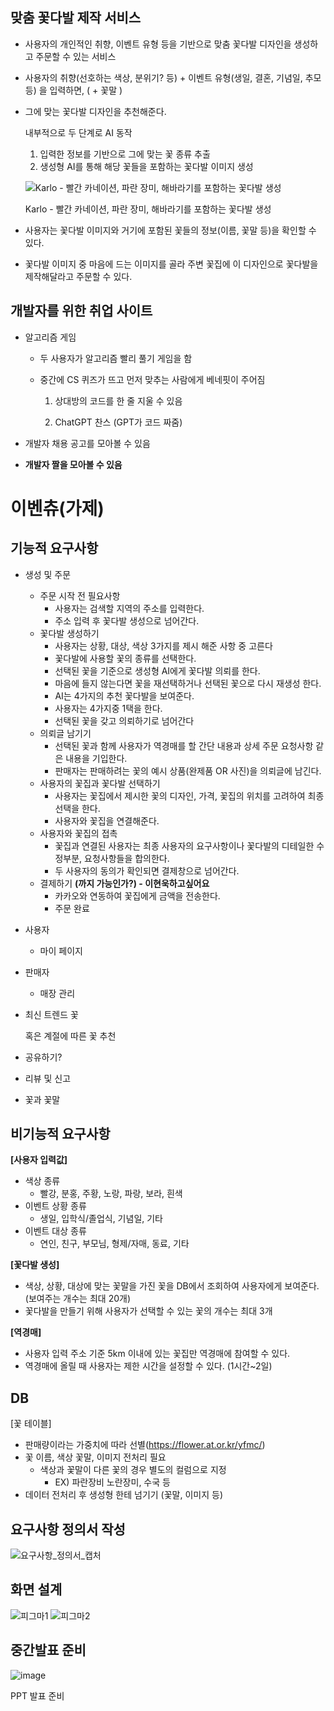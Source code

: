 ## 맞춤 꽃다발 제작 서비스

- 사용자의 개인적인 취향, 이벤트 유형 등을 기반으로 맞춤 꽃다발 디자인을 생성하고 주문할 수 있는 서비스

- 사용자의 취향(선호하는 색상, 분위기? 등) + 이벤트 유형(생일, 결혼, 기념일, 추모 등) 을 입력하면, ( + 꽃말 )
- 그에 맞는 꽃다발 디자인을 추천해준다.
    
    내부적으로 두 단계로 AI 동작
    
    1. 입력한 정보를 기반으로 그에 맞는 꽃 종류 추출
    2. 생성형 AI를 통해 해당 꽃들을 포함하는 꽃다발 이미지 생성
    
    ![Karlo - 빨간 카네이션, 파란 장미, 해바라기를 포함하는 꽃다발 생성](/uploads/d987648c98eefb71a7e1994bf827913e/image.png)
    
    Karlo - 빨간 카네이션, 파란 장미, 해바라기를 포함하는 꽃다발 생성
    
- 사용자는 꽃다발 이미지와 거기에 포함된 꽃들의 정보(이름, 꽃말 등)을 확인할 수 있다.
- 꽃다발 이미지 중 마음에 드는 이미지를 골라 
주변 꽃집에 이 디자인으로 꽃다발을 제작해달라고 주문할 수 있다.


## 개발자를 위한 취업 사이트

- 알고리즘 게임
    - 두 사용자가 알고리즘 빨리 풀기 게임을 함
    - 중간에 CS 퀴즈가 뜨고 먼저 맞추는 사람에게 베네핏이 주어짐
        
        1. 상대방의 코드를 한 줄 지울 수 있음 
        
        2. ChatGPT 찬스 (GPT가 코드 짜줌)
        

- 개발자 채용 공고를 모아볼 수 있음
- **개발자 짤을 모아볼 수 있음**


# 이벤츄(가제)

## 기능적 요구사항

- 생성 및 주문
    - 주문 시작 전 필요사항
        - 사용자는 검색할 지역의 주소를 입력한다.
        - 주소 입력 후 꽃다발 생성으로 넘어간다.
    - 꽃다발 생성하기
        - 사용자는 상황, 대상, 색상 3가지를  제시 해준 사항 중  고른다
        - 꽃다발에 사용할 꽃의 종류를 선택한다.
        - 선택된 꽃을 기준으로 생성형 AI에게 꽃다발 의뢰를 한다.
        - 마음에 들지 않는다면 꽃을 재선택하거나 선택된 꽃으로 다시 재생성 한다.
        - AI는 4가지의 추천 꽃다발을 보여준다.
        - 사용자는 4가지중 1택을 한다.
        - 선택된 꽃을 갖고 의뢰하기로 넘어간다
    - 의뢰글 남기기
        - 선택된 꽃과 함께 사용자가 역경매를 할 간단 내용과 상세 주문 요청사항 같은 내용을 기입한다.
        - 판매자는 판매하려는 꽃의 예시 상품(완제품 OR 사진)을 의뢰글에 남긴다.
    - 사용자의 꽃집과 꽃다발 선택하기
        - 사용자는 꽃집에서 제시한 꽃의 디자인, 가격, 꽃집의 위치를 고려하여 최종 선택을 한다.
        - 사용자와 꽃집을 연결해준다.
    - 사용자와 꽃집의 접촉
        - 꽃집과 연결된 사용자는 최종 사용자의 요구사항이나 꽃다발의 디테일한 수정부분, 요청사항들을 합의한다.
        - 두 사용자의 동의가 확인되면 결제창으로 넘어간다.
    - 결제하기 **(까지 가능인가?) - 이현욱하고싶어요**
        - 카카오와 연동하여 꽃집에게 금액을 전송한다.
        - 주문 완료
- 사용자
    - 마이 페이지
- 판매자
    - 매장 관리
- 최신 트렌드 꽃
    
    혹은 계절에 따른 꽃 추천
    
- 공유하기?
- 리뷰 및 신고
- 꽃과 꽃말

## 비기능적 요구사항

**[사용자 입력값]**

- 색상 종류
    - 빨강, 분홍, 주황, 노랑, 파랑, 보라, 흰색
- 이벤트 상황 종류
    - 생일, 입학식/졸업식, 기념일, 기타
- 이벤트 대상 종류
    - 연인, 친구, 부모님, 형제/자매, 동료, 기타

**[꽃다발 생성]**

- 색상, 상황, 대상에 맞는 꽃말을 가진 꽃을 DB에서 조회하여 사용자에게 보여준다. (보여주는 개수는 최대 20개)
- 꽃다발을 만들기 위해 사용자가 선택할 수 있는 꽃의 개수는 최대 3개

**[역경매]**

- 사용자 입력 주소 기준 5km 이내에 있는 꽃집만 역경매에 참여할 수 있다.
- 역경매에 올릴 때 사용자는 제한 시간을 설정할 수 있다. (1시간~2일)

## DB

[꽃 테이블] 

- 판매량이라는 가중치에 따라 선별(https://flower.at.or.kr/yfmc/)
- 꽃 이름, 색상 꽃말, 이미지 전처리 필요
    - 색상과 꽃말이 다른 꽃의 경우 별도의 컬럼으로 지정
        - EX) 파란장비 노란장미, 수국 등
- 데이터 전처리 후 생성형 한테 넘기기 (꽃말, 이미지 등)


## 요구사항 정의서 작성
![요구사항_정의서_캡처](/uploads/966224022205b817aff3642330d4956f/요구사항_정의서_ㅐㅂ처.PNG)


## 화면 설계
![피그마1](/uploads/7d2f9182216a611659c40aa942db63a1/피그마1.PNG)
![피그마2](/uploads/7848115616549d4de9ccacaf1de308d5/피그마2.PNG)


## 중간발표 준비
![image](https://github.com/giyeonkwon013/gifupload/assets/122511574/602158d2-7229-4e92-800c-320027322fde)

PPT 발표 준비

